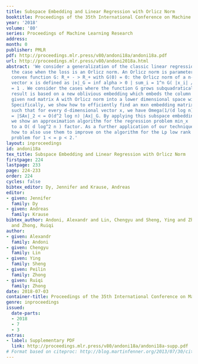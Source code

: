 ```yaml
---
title: Subspace Embedding and Linear Regression with Orlicz Norm
booktitle: Proceedings of the 35th International Conference on Machine Learning
year: '2018'
volume: '80'
series: Proceedings of Machine Learning Research
address: 
month: 0
publisher: PMLR
pdf: http://proceedings.mlr.press/v80/andoni18a/andoni18a.pdf
url: http://proceedings.mlr.press/v80/andoni2018a.html
abstract: 'We consider a generalization of the classic linear regression problem to
  the case when the loss is an Orlicz norm. An Orlicz norm is parameterized by a non-negative
  convex function G: R_+ - > R_+ with G(0) = 0: the Orlicz norm of a n-dimensional
  vector x is defined as |x|_G = inf alpha > 0 | sum_i = 1^n G( |x_i| / alpha ) <
  = 1 . We consider the cases where the function G grows subquadratically. Our main
  result is based on a new oblivious embedding which embeds the column space of a
  given nxd matrix A with Orlicz norm into a lower dimensional space with L2 norm.
  Specifically, we show how to efficiently find an mxn embedding matrix S (m < n),
  such that for every d-dimensional vector x, we have Omega(1/(d log n)) |Ax|_G <
  = |SAx|_2 < = O(d^2 log n) |Ax|_G. By applying this subspace embedding technique,
  we show an approximation algorithm for the regression problem min_x |Ax-b|_G, up
  to a O( d log^2 n ) factor. As a further application of our techniques, we show
  how to also use them to improve on the algorithm for the Lp low rank matrix approximation
  problem for 1 < = p < 2.'
layout: inproceedings
id: andoni18a
tex_title: Subspace Embedding and Linear Regression with Orlicz Norm
firstpage: 224
lastpage: 233
page: 224-233
order: 224
cycles: false
bibtex_editor: Dy, Jennifer and Krause, Andreas
editor:
- given: Jennifer
  family: Dy
- given: Andreas
  family: Krause
bibtex_author: Andoni, Alexandr and Lin, Chengyu and Sheng, Ying and Zhong, Peilin
  and Zhong, Ruiqi
author:
- given: Alexandr
  family: Andoni
- given: Chengyu
  family: Lin
- given: Ying
  family: Sheng
- given: Peilin
  family: Zhong
- given: Ruiqi
  family: Zhong
date: 2018-07-03
container-title: Proceedings of the 35th International Conference on Machine Learning
genre: inproceedings
issued:
  date-parts:
  - 2018
  - 7
  - 3
extras:
- label: Supplementary PDF
  link: http://proceedings.mlr.press/v80/andoni18a/andoni18a-supp.pdf
# Format based on citeproc: http://blog.martinfenner.org/2013/07/30/citeproc-yaml-for-bibliographies/
---
```

